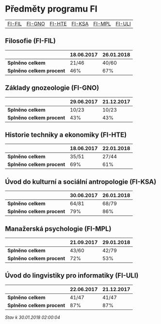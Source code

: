 # Předměty programu FI


| | | | | | |
|-|-|-|-|-|-|
|[FI-FIL](#filosofie-fi-fil) | [FI-GNO](#základy-gnozeologie-fi-gno) | [FI-HTE](#historie-techniky-a-ekonomiky-fi-hte) | [FI-KSA](#úvod-do-kulturní-a-sociální-antropologie-fi-ksa) | [FI-MPL](#manažerská-psychologie-fi-mpl) | [FI-ULI](#úvod-do-lingvistiky-pro-informatiky-fi-uli)|

        
## Filosofie (FI-FIL)

|                          |18.06.2017|26.01.2018|
|--------------------------|--------------------|--------------------|
|**Splněno celkem**        |21/46|40/60|
|**Splněno celkem procent**|46%|67%|


## Základy gnozeologie (FI-GNO)

|                          |29.06.2017|21.12.2017|
|--------------------------|--------------------|--------------------|
|**Splněno celkem**        |10/23|10/23|
|**Splněno celkem procent**|43%|43%|


## Historie techniky a ekonomiky (FI-HTE)

|                          |18.06.2017|22.01.2018|
|--------------------------|--------------------|--------------------|
|**Splněno celkem**        |35/51|27/44|
|**Splněno celkem procent**|69%|61%|


## Úvod do kulturní a sociální antropologie (FI-KSA)

|                          |30.06.2017|26.01.2018|
|--------------------------|--------------------|--------------------|
|**Splněno celkem**        |64/81|68/79|
|**Splněno celkem procent**|79%|86%|


## Manažerská psychologie (FI-MPL)

|                          |21.09.2017|29.01.2018|
|--------------------------|--------------------|--------------------|
|**Splněno celkem**        |43/60|42/79|
|**Splněno celkem procent**|72%|53%|


## Úvod do lingvistiky pro informatiky (FI-ULI)

|                          |22.06.2017|21.12.2017|
|--------------------------|--------------------|--------------------|
|**Splněno celkem**        |41/47|41/47|
|**Splněno celkem procent**|87%|87%|




*Stav k 30.01.2018 02:00:04*